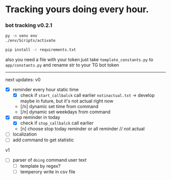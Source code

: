 # Tracking yours doing every hour.

### bot tracking v0.2.1

```bash
py -m venv env 
./env/Scripts/activate 

pip install -r requirements.txt 
```

also you need a file with your token
just take `template_constants.py` to `app/constants.py`
and rename str to your TG bot token

---

next updates:
v0
- [x] reminder every hour static time
    - [x] check if `start_callbalck` call earlier
    `notinactual.txt` -> develop maybe in future, but it's not actual right now
    - [/n] dynamic set time from command
    - [/n] dynamic set weekdays from command
- [x] stop reminder in today
    - [x] check if `stop_callbalck` call earlier
    - [n] choose stop today reminder or all reminder // not actual
- [ ] localization
- [ ] add command to get statistic

v1  
- [ ] parser of `doing` command user text
    - [ ] template by regex? 
    - [ ] temperory write in csv file